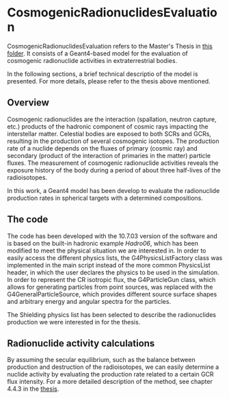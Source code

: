 # CosmogenicRadionuclidesEvaluation
CosmogenicRadionuclidesEvaluation refers to the Master's Thesis in [this folder](https://github.com/Tun98/CosmogenicRadionuclidesEvaluation/tree/main/docs).
It consists of a Geant4-based model for the evaluation of cosmogenic radionuclide activities in extraterrestrial bodies.

In the following sections, a brief technical descriptio of the model is presented. For more details, please refer to the thesis above mentioned.

## Overview
Cosmogenic radionuclides are the interaction (spallation, neutron capture, etc.) products of the hadronic component of cosmic rays impacting the interstellar matter. 
Celestial bodies are exposed to both SCRs and GCRs, resulting in the production of several cosmogenic isotopes. The production rate of a nuclide depends on the fluxes of primary (cosmic ray) and secondary (product of the interaction of primaries in the matter) particle fluxes. The measurement of cosmogenic radionuclide activities reveals the exposure history of the body during a period of about three half-lives of the radioisotopes.

In this work, a Geant4 model has been develop to evaluate the radionuclide production rates in spherical targets with a determined compositions.


## The code
The code has been developed with the 10.7.03 version of the software and is based on the built-in hadronic example _Hadro06_, which has been modified to meet the physical situation we are interested in.
In order to easily access the different physics lists, the G4PhysicsListFactory class was implemented in the main script instead of the more common PhysicsList header, in which the user declares the physics to be used in the simulation.
In order to represent the CR isotropic flux, the G4ParticleGun class, which allows for generating particles from point sources, was replaced with the G4GeneralParticleSource, which provides different source surface shapes and arbitrary energy and angular spectra for the particles.

The Shielding physics list has been selected to describe the radionuclides production we were interested in for the thesis.


## Radionuclide activity calculations
By assuming the secular equilibrium, such as the balance between production and destruction of the radioisotopes, we can easily determine a nuclide activity by evaluating the production rate related to a certain GCR flux intensity.
For a more detailed description of the method, see chapter 4.4.3 in the [thesis](https://github.com/Tun98/CosmogenicRadionuclidesEvaluation/tree/main/docs).



